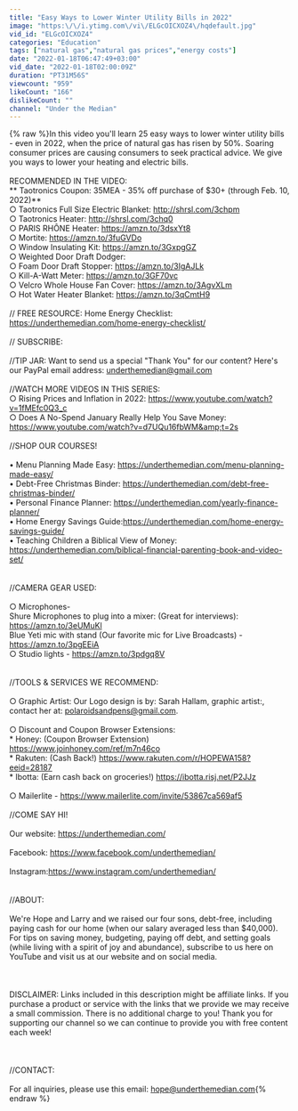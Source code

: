 ```yaml
---
title: "Easy Ways to Lower Winter Utility Bills in 2022"
image: "https:\/\/i.ytimg.com\/vi\/ELGcOICXOZ4\/hqdefault.jpg"
vid_id: "ELGcOICXOZ4"
categories: "Education"
tags: ["natural gas","natural gas prices","energy costs"]
date: "2022-01-18T06:47:49+03:00"
vid_date: "2022-01-18T02:00:09Z"
duration: "PT31M56S"
viewcount: "959"
likeCount: "166"
dislikeCount: ""
channel: "Under the Median"
---
```

{% raw %}In this video you'll learn 25 easy ways to lower winter utility bills - even in 2022, when the price of natural gas has risen by 50%. Soaring consumer prices are causing consumers to seek practical advice. We give you ways to lower your heating and electric bills. <br /><br />RECOMMENDED IN THE VIDEO: <br />** Taotronics Coupon: 35MEA  -  35% off purchase of $30+ (through Feb. 10, 2022)**<br />○  Taotronics Full Size Electric Blanket: <a rel="nofollow" target="blank" href="http://shrsl.com/3chpm">http://shrsl.com/3chpm</a><br />○ Taotronics Heater: <a rel="nofollow" target="blank" href="http://shrsl.com/3chq0">http://shrsl.com/3chq0</a><br />○ PARIS RHÔNE Heater:  <a rel="nofollow" target="blank" href="https://amzn.to/3dsxYt8">https://amzn.to/3dsxYt8</a><br />○ Mortite: <a rel="nofollow" target="blank" href="https://amzn.to/3fuGVDo">https://amzn.to/3fuGVDo</a><br />○ Window Insulating Kit: <a rel="nofollow" target="blank" href="https://amzn.to/3GxpgGZ">https://amzn.to/3GxpgGZ</a><br />○ Weighted Door Draft Dodger: <br />○ Foam Door Draft Stopper: <a rel="nofollow" target="blank" href="https://amzn.to/3IgAJLk">https://amzn.to/3IgAJLk</a><br />○ Kill-A-Watt Meter: <a rel="nofollow" target="blank" href="https://amzn.to/3GF70vc">https://amzn.to/3GF70vc</a><br />○ Velcro Whole House Fan Cover: <a rel="nofollow" target="blank" href="https://amzn.to/3AgvXLm">https://amzn.to/3AgvXLm</a><br />○ Hot Water Heater Blanket: <a rel="nofollow" target="blank" href="https://amzn.to/3qCmtH9">https://amzn.to/3qCmtH9</a><br /><br />// FREE RESOURCE: Home Energy Checklist: <a rel="nofollow" target="blank" href="https://underthemedian.com/home-energy-checklist/">https://underthemedian.com/home-energy-checklist/</a><br /><br />// SUBSCRIBE: <br /><br />//TIP JAR: Want to send us a special &quot;Thank You&quot; for our content? Here's our PayPal email address: underthemedian@gmail.com<br /><br />//WATCH MORE VIDEOS IN THIS SERIES:<br />○ Rising Prices and Inflation in 2022: <a rel="nofollow" target="blank" href="https://www.youtube.com/watch?v=1fMEfc0Q3_c">https://www.youtube.com/watch?v=1fMEfc0Q3_c</a> <br />○ Does A No-Spend January Really Help You Save Money: <a rel="nofollow" target="blank" href="https://www.youtube.com/watch?v=d7UQu16fbWM&amp;t=2s">https://www.youtube.com/watch?v=d7UQu16fbWM&amp;t=2s</a><br /><br />//SHOP OUR COURSES!<br /><br />• Menu Planning Made Easy: <a rel="nofollow" target="blank" href="https://underthemedian.com/menu-planning-made-easy/">https://underthemedian.com/menu-planning-made-easy/</a><br />• Debt-Free Christmas Binder: <a rel="nofollow" target="blank" href="https://underthemedian.com/debt-free-christmas-binder/">https://underthemedian.com/debt-free-christmas-binder/</a><br />• Personal Finance Planner: <a rel="nofollow" target="blank" href="https://underthemedian.com/yearly-finance-planner/">https://underthemedian.com/yearly-finance-planner/</a><br />• Home Energy Savings Guide:<a rel="nofollow" target="blank" href="https://underthemedian.com/home-energy-savings-guide/">https://underthemedian.com/home-energy-savings-guide/</a><br />• Teaching Children a Biblical View of Money: <a rel="nofollow" target="blank" href="https://underthemedian.com/biblical-financial-parenting-book-and-video-set/">https://underthemedian.com/biblical-financial-parenting-book-and-video-set/</a><br /><br /><br />//CAMERA GEAR USED:<br /><br />○ Microphones- <br />     Shure Microphones to plug into a mixer: (Great for interviews):  <br />             <a rel="nofollow" target="blank" href="https://amzn.to/3eUMuKl">https://amzn.to/3eUMuKl</a><br />     Blue Yeti mic with stand (Our favorite mic for Live Broadcasts) - <br />             <a rel="nofollow" target="blank" href="https://amzn.to/3pgEEiA">https://amzn.to/3pgEEiA</a><br />○ Studio lights - <a rel="nofollow" target="blank" href="https://amzn.to/3pdgq8V">https://amzn.to/3pdgq8V</a><br /><br /><br />//TOOLS &amp; SERVICES WE RECOMMEND:<br /><br />○ Graphic Artist: Our Logo design is by: Sarah Hallam, graphic artist:, contact her at: polaroidsandpens@gmail.com.<br /><br />○ Discount and Coupon Browser Extensions: <br />         * Honey: (Coupon Browser Extension) <br />                   <a rel="nofollow" target="blank" href="https://www.joinhoney.com/ref/m7n46co">https://www.joinhoney.com/ref/m7n46co</a><br />         * Rakuten: (Cash Back!) <a rel="nofollow" target="blank" href="https://www.rakuten.com/r/HOPEWA158?eeid=28187">https://www.rakuten.com/r/HOPEWA158?eeid=28187</a><br />         *  Ibotta: (Earn cash back on groceries!) <a rel="nofollow" target="blank" href="https://ibotta.risj.net/P2JJz">https://ibotta.risj.net/P2JJz</a><br /> <br />○ Mailerlite  - <a rel="nofollow" target="blank" href="https://www.mailerlite.com/invite/53867ca569af5">https://www.mailerlite.com/invite/53867ca569af5</a><br /><br />//COME SAY HI!<br /><br />Our website: <a rel="nofollow" target="blank" href="https://underthemedian.com/">https://underthemedian.com/</a> <br /><br />Facebook: <a rel="nofollow" target="blank" href="https://www.facebook.com/underthemedian/">https://www.facebook.com/underthemedian/</a> <br /><br />Instagram:<a rel="nofollow" target="blank" href="https://www.instagram.com/underthemedian/">https://www.instagram.com/underthemedian/</a><br /><br /><br />//ABOUT:<br /><br />We're Hope and Larry and we raised our four sons, debt-free, including paying cash for our home (when our salary averaged less than $40,000). For tips on saving money, budgeting, paying off debt, and setting goals (while living with a spirit of joy and abundance), subscribe to us here on YouTube and visit us at our website and on social media.<br /><br /><br /><br />DISCLAIMER: Links included in this description might be affiliate links. If you purchase a product or service with the links that we provide we may receive a small commission. There is no additional charge to you! Thank you for supporting our channel so we can continue to provide you with free content each week!<br /><br /><br /><br />//CONTACT:<br /><br />For all inquiries, please use this email: hope@underthemedian.com{% endraw %}
